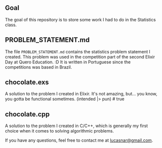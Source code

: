 ## Goal

The goal of this repository is to store some work I had to do in the Statistics class.

## PROBLEM_STATEMENT.md

The file `PROBLEM_STATEMENT.md` contains the statistics problem statement I created. This problem was used in the competition part of the second Elixir Day at Quero Education. :D
It is written in Portuguese since the competitions was based in Brazil.

## chocolate.exs

A solution to the problem I created in Elixir. It's not amazing, but... you know, you gotta be functional sometimes. (intended |> pun) # true

## chocolate.cpp

A solution to the problem I created in C/C++, which is generally my first choice when it comes to solving algorithmic problems.

If you have any questions, feel free to contact me at lucasnar@gmail.com.
